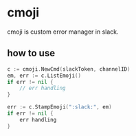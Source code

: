 # cmoji
cmoji is custom error manager in slack.

## how to use
```go
c := cmoji.NewCmd(slackToken, channelID)
em, err := c.ListEmoji()
if err != nil {
	// err handling
}

err := c.StampEmoji(":slack:", em)
if err != nil {
	err handling
}
```